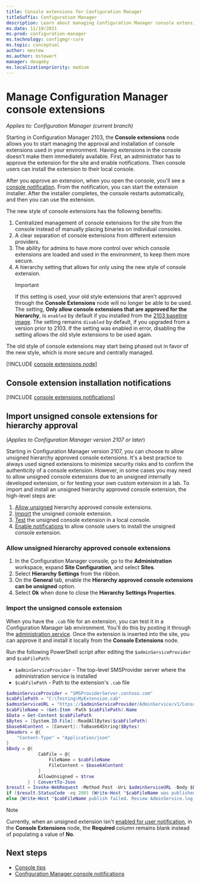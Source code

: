 ```yaml
---
title: Console extensions for Configuration Manager
titleSuffix: Configuration Manager
description: Learn about managing Configuration Manager console extensions
ms.date: 11/19/2021
ms.prod: configuration-manager
ms.technology: configmgr-core
ms.topic: conceptual
author: mestew
ms.author: mstewart
manager: dougeby
ms.localizationpriority: medium
---
```


# Manage Configuration Manager console extensions

*Applies to: Configuration Manager (current branch)*

Starting in Configuration Manager 2103, the **Console extensions** node allows you to start managing the approval and installation of console extensions used in your environment. Having extensions in the console doesn't make them immediately available. First, an administrator has to approve the extension for the site and enable notifications. Then console users can install the extension to their local console.

After you approve an extension, when you open the console, you'll see a [console notification](#bkmk_notification). From the notification, you can start the extension installer. After the installer completes, the console restarts automatically, and then you can use the extension.

The new style of console extensions has the following benefits:

1. Centralized management of console extensions for the site from the console instead of manually placing binaries on individual consoles.
1. A clear separation of console extensions from different extension providers.
1. The ability for admins to have more control over which console extensions are loaded and used in the environment, to keep them more secure.
1. A hierarchy setting that allows for only using the new style of console extension.
   > [!Important]
   > If this setting is used, your old style extensions that aren't approved through the **Console Extensions** node will no longer be able to be used. The setting, **Only allow console extensions that are approved for the hierarchy**, is `enabled` by default if you installed from the [2103 baseline image](updates.md#bkmk_Baselines). The setting remains `disabled` by default, if you upgraded from a version prior to 2103. If the setting was enabled in error, disabling the setting allows the old style extensions to be used again.

The old style of console extensions may start being phased out in favor of the new style, which is more secure and centrally managed.

[!INCLUDE [console extensions node](includes/console-extensions-node.md)]

## <a name="bkmk_notification"></a> Console extension installation notifications
<!--3555909-->
[!INCLUDE [console extensions notifications](includes/console-extensions-notifications.md)]

## <a name="bkmk_unsigned"></a> Import unsigned console extensions for hierarchy approval
<!--9761129-->
(*Applies to Configuration Manager version 2107 or later*)

Starting in Configuration Manager version 2107, you can choose to allow unsigned hierarchy approved console extensions. It's a best practice to always used signed extensions to minimize security risks and to confirm the authenticity of a console extension. However, in some cases you may need to allow unsigned console extensions due to an unsigned internally developed extension, or for testing your own custom extension in a lab. To import and install an unsigned hierarchy approved console extension, the high-level steps are:

   1. [Allow unsigned](#bkmk_allow-unsigned) hierarchy approved console extensions.
   1. [Import](#bkmk_import-unsigned) the unsigned console extension.
   1. [Test](#bkmk_local_install) the unsigned console extension in a local console.
   1. [Enable notifications](#bkmk_enable-notifications) to allow console users to install the unsigned console extension.

### <a name="bkmk_allow-unsigned"></a> Allow unsigned hierarchy approved console extensions

1. In the Configuration Manager console, go to the **Administration** workspace, expand **Site Configuration**, and select **Sites**.
1. Select **Hierarchy Settings** from the ribbon.
1. On the **General** tab, enable the **Hierarchy approved console extensions can be unsigned** option.
1. Select **Ok** when done to close the **Hierarchy Settings Properties**.

### <a name="bkmk_import-unsigned"></a> Import the unsigned console extension

When you have the `.cab` file for an extension, you can test it in a Configuration Manager lab environment. You'll do this by posting it through the [administration service](../../../develop/adminservice/usage.md). Once the extension is inserted into the site, you can approve it and install it locally from the **Console Extensions** node.

Run the following PowerShell script after editing the `$adminServiceProvider` and `$cabFilePath`:
   - `$adminServiceProvider` - The top-level SMSProvider server where the administration service is installed
   - `$cabFilePath` - Path to the extension's  `.cab` file

```powershell
$adminServiceProvider = "SMSProviderServer.contoso.com"
$cabFilePath = "C:\Testing\MyExtension.cab"
$adminServiceURL = "https://$adminServiceProvider/AdminService/v1/ConsoleExtensionMetadata/AdminService.UploadExtension"
$cabFileName = (Get-Item -Path $cabFilePath).Name
$Data = Get-Content $cabFilePath
$Bytes = [System.IO.File]::ReadAllBytes($cabFilePath)
$base64Content = [Convert]::ToBase64String($Bytes)
$Headers = @{
    "Content-Type" = "Application/json"
}
$Body = @{
            CabFile = @{
                FileName = $cabFileName
                FileContent = $base64Content
            }
            AllowUnsigned = $true
        } | ConvertTo-Json
$result = Invoke-WebRequest -Method Post -Uri $adminServiceURL -Body $Body -Headers $Headers -UseDefaultCredentials
if ($result.StatusCode -eq 200) {Write-Host "$cabFileName was published successfully."}
else {Write-Host "$cabFileName publish failed. Review AdminService.log for more information."}
```

> [!NOTE]
> Currently, when an unsigned extension isn't [enabled for user notification](#bkmk_enable-notifications), in the **Console Extensions** node, the **Required** column remains blank instead of populating a value of **No**. <!--10349053, 10401804 -->


## Next steps

- [Console tips](admin-console-tips.md)
- [Configuration Manager console notifications](admin-console-notifications.md)

